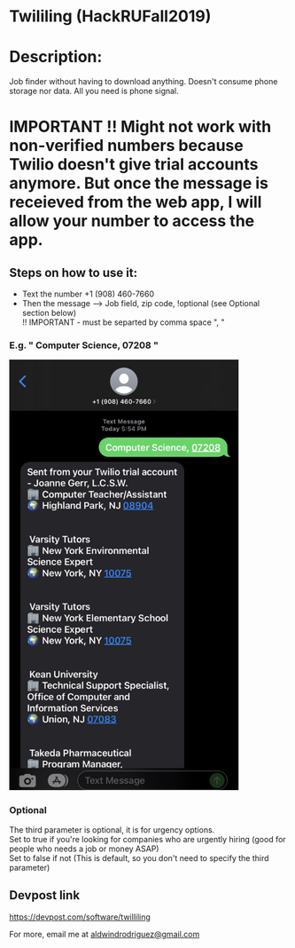 # Twililing (HackRUFall2019)

# Description:
Job finder without having to download anything. Doesn't consume phone storage nor data. All you need is phone signal.


# IMPORTANT !! Might not work with non-verified numbers because Twilio doesn't give trial accounts anymore. But once the message is receieved from the web app, I will allow your number to access the app.  

## Steps on how to use it:
* Text the number +1 (908) 460-7660
* Then the message --> Job field, zip code, !optional (see Optional section below)  
!! IMPORTANT - must be separted by comma space ", "

### E.g.  " Computer Science, 07208 "
<img src="screenshot/screenshot1.jpg" alt="alt text" width="414" height="776">  


### Optional  
The third parameter is optional, it is for urgency options.  
Set to true if you're looking for companies who are urgently hiring (good for people who needs a job or money ASAP)  
Set to false if not (This is default, so you don't need to specify the third parameter) 


## Devpost link
https://devpost.com/software/twilliling  

For more, email me at aldwindrodriguez@gmail.com
 

